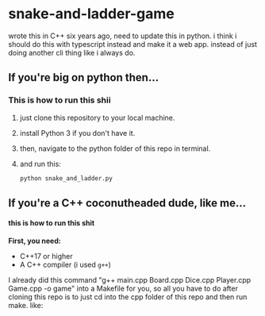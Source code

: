 # snake-and-ladder-game

wrote this in C++ six years ago, need to update this in python. i think i should do this with typescript instead and make it a web app. instead of just doing another cli thing like i always do.


## If you're big on python then...
### This is how to run this shii

1. just clone this repository to your local machine.
2. install Python 3 if you don't have it.
3. then, navigate to the python folder of this repo in terminal.
4. and run this:

   ```bash
   python snake_and_ladder.py
   ```

## If you're a C++ coconutheaded dude, like me...
#### this is how to run this shit

**First, you need:**
- C++17 or higher
- A C++ compiler (i used `g++`)

I already did this command "g++ main.cpp Board.cpp Dice.cpp Player.cpp Game.cpp -o game" into a Makefile for you, so all you have to do after cloning this repo is to just cd into the cpp folder of this repo and then run make. like:

```bash
```


